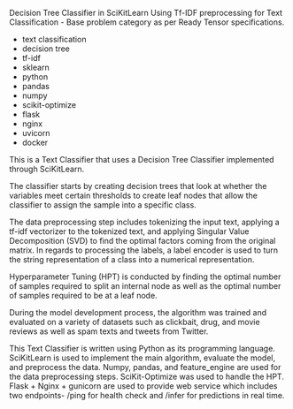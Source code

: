 Decision Tree Classifier in SciKitLearn Using Tf-IDF preprocessing for Text Classification - Base problem category as per Ready Tensor specifications.

- text classification
- decision tree
- tf-idf
- sklearn
- python
- pandas
- numpy
- scikit-optimize
- flask
- nginx
- uvicorn
- docker

This is a Text Classifier that uses a Decision Tree Classifier implemented through SciKitLearn.

The classifier starts by creating decision trees that look at whether the variables meet certain thresholds to create leaf nodes that allow the classifier to assign the sample into a specific class.

The data preprocessing step includes tokenizing the input text, applying a tf-idf vectorizer to the tokenized text, and applying Singular Value Decomposition (SVD) to find the optimal factors coming from the original matrix. In regards to processing the labels, a label encoder is used to turn the string representation of a class into a numerical representation.

Hyperparameter Tuning (HPT) is conducted by finding the optimal number of samples required to split an internal node as well as the optimal number of samples required to be at a leaf node.

During the model development process, the algorithm was trained and evaluated on a variety of datasets such as clickbait, drug, and movie reviews as well as spam texts and tweets from Twitter.

This Text Classifier is written using Python as its programming language. SciKitLearn is used to implement the main algorithm, evaluate the model, and preprocess the data. Numpy, pandas, and feature_engine are used for the data preprocessing steps. SciKit-Optimize was used to handle the HPT. Flask + Nginx + gunicorn are used to provide web service which includes two endpoints- /ping for health check and /infer for predictions in real time.
